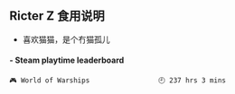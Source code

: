 ## Ricter Z 食用说明
- 喜欢猫猫，是个冇猫孤儿

<!-- steam-box start -->
#### - Steam playtime leaderboard
```text
🎮 World of Warships                 🕘 237 hrs 3 mins
```
<!-- Powered by https://github.com/YouEclipse/steam-box . -->
<!-- steam-box end -->
